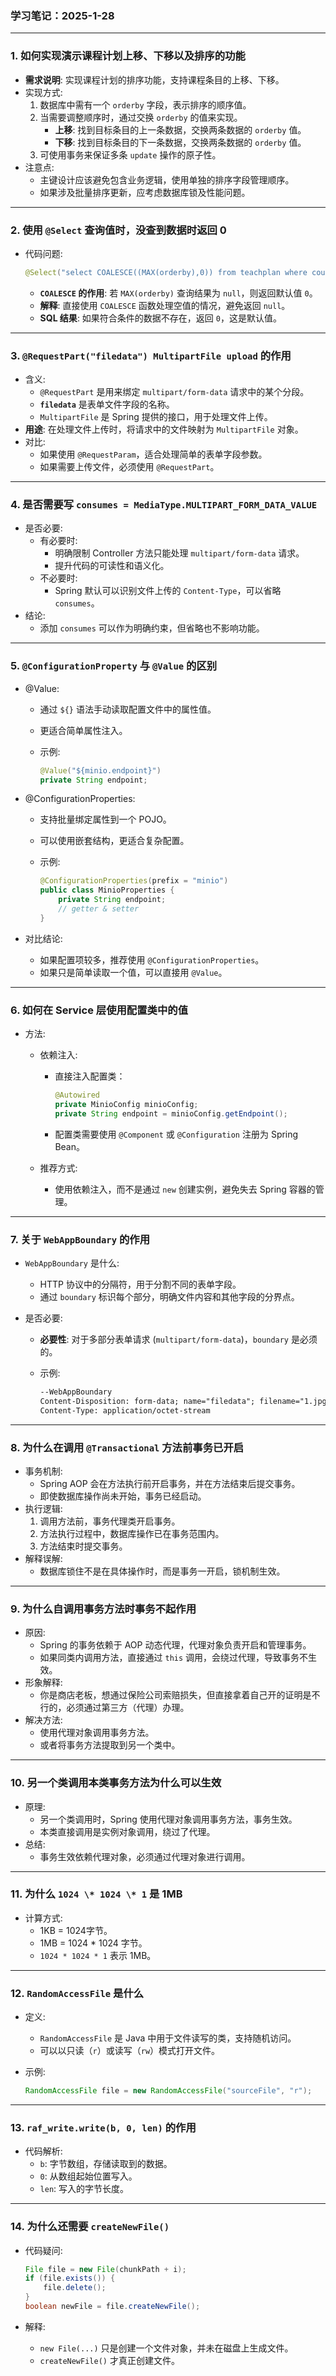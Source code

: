 ### **学习笔记：2025-1-28**

------

### **1. 如何实现演示课程计划上移、下移以及排序的功能**

- **需求说明**: 实现课程计划的排序功能，支持课程条目的上移、下移。
- 实现方式:
  1. 数据库中需有一个 `orderby` 字段，表示排序的顺序值。
  2. 当需要调整顺序时，通过交换 `orderby` 的值来实现。
     - **上移**: 找到目标条目的上一条数据，交换两条数据的 `orderby` 值。
     - **下移**: 找到目标条目的下一条数据，交换两条数据的 `orderby` 值。
  3. 可使用事务来保证多条 `update` 操作的原子性。
- 注意点:
  - 主键设计应该避免包含业务逻辑，使用单独的排序字段管理顺序。
  - 如果涉及批量排序更新，应考虑数据库锁及性能问题。

------

### **2. 使用 `@Select` 查询值时，没查到数据时返回 0**

- 代码问题:

  ```java
  @Select("select COALESCE((MAX(orderby),0)) from teachplan where course_id = #{courseId} and parentid = #{parentId}")
  ```

  - **`COALESCE` 的作用**: 若 `MAX(orderby)` 查询结果为 `null`，则返回默认值 `0`。
  - **解释**: 直接使用 `COALESCE` 函数处理空值的情况，避免返回 `null`。
  - **SQL 结果**: 如果符合条件的数据不存在，返回 `0`，这是默认值。

------

### **3. `@RequestPart("filedata") MultipartFile upload` 的作用**

- 含义:
  - `@RequestPart` 是用来绑定 `multipart/form-data` 请求中的某个分段。
  - **`filedata`** 是表单文件字段的名称。
  - `MultipartFile` 是 Spring 提供的接口，用于处理文件上传。
- **用途**: 在处理文件上传时，将请求中的文件映射为 `MultipartFile` 对象。
- 对比:
  - 如果使用 `@RequestParam`，适合处理简单的表单字段参数。
  - 如果需要上传文件，必须使用 `@RequestPart`。

------

### **4. 是否需要写 `consumes = MediaType.MULTIPART_FORM_DATA_VALUE`**

- 是否必要:
  - 有必要时:
    - 明确限制 Controller 方法只能处理 `multipart/form-data` 请求。
    - 提升代码的可读性和语义化。
  - 不必要时:
    - Spring 默认可以识别文件上传的 `Content-Type`，可以省略 `consumes`。
- 结论:
  - 添加 `consumes` 可以作为明确约束，但省略也不影响功能。

------

### **5. `@ConfigurationProperty` 与 `@Value` 的区别**

- @Value:

  - 通过 `${}` 语法手动读取配置文件中的属性值。

  - 更适合简单属性注入。

  - 示例:

    ```java
    @Value("${minio.endpoint}")
    private String endpoint;
    ```

- @ConfigurationProperties:

  - 支持批量绑定属性到一个 POJO。

  - 可以使用嵌套结构，更适合复杂配置。

  - 示例:

    ```java
    @ConfigurationProperties(prefix = "minio")
    public class MinioProperties {
        private String endpoint;
        // getter & setter
    }
    ```

- 对比结论:

  - 如果配置项较多，推荐使用 `@ConfigurationProperties`。
  - 如果只是简单读取一个值，可以直接用 `@Value`。

------

### **6. 如何在 Service 层使用配置类中的值**

- 方法:

  - 依赖注入:

    - 直接注入配置类：

      ```java
      @Autowired
      private MinioConfig minioConfig;
      private String endpoint = minioConfig.getEndpoint();
      ```

    - 配置类需要使用 `@Component` 或 `@Configuration` 注册为 Spring Bean。

  - 推荐方式:

    - 使用依赖注入，而不是通过 `new` 创建实例，避免失去 Spring 容器的管理。

------

### **7. 关于 `WebAppBoundary` 的作用**

- `WebAppBoundary` 是什么:

  - HTTP 协议中的分隔符，用于分割不同的表单字段。
  - 通过 `boundary` 标识每个部分，明确文件内容和其他字段的分界点。

- 是否必要:

  - **必要性**: 对于多部分表单请求 (`multipart/form-data`)，`boundary` 是必须的。

  - 示例:

    ```reStructuredText
    --WebAppBoundary
    Content-Disposition: form-data; name="filedata"; filename="1.jpg"
    Content-Type: application/octet-stream
    ```

------

### **8. 为什么在调用 `@Transactional` 方法前事务已开启**

- 事务机制:
  - Spring AOP 会在方法执行前开启事务，并在方法结束后提交事务。
  - 即使数据库操作尚未开始，事务已经启动。
- 执行逻辑:
  1. 调用方法前，事务代理类开启事务。
  2. 方法执行过程中，数据库操作已在事务范围内。
  3. 方法结束时提交事务。
- 解释误解:
  - 数据库锁住不是在具体操作时，而是事务一开启，锁机制生效。

------

### **9. 为什么自调用事务方法时事务不起作用**

- 原因:
  - Spring 的事务依赖于 AOP 动态代理，代理对象负责开启和管理事务。
  - 如果同类内调用方法，直接通过 `this` 调用，会绕过代理，导致事务不生效。
- 形象解释:
  - 你是商店老板，想通过保险公司索赔损失，但直接拿着自己开的证明是不行的，必须通过第三方（代理）办理。
- 解决方法:
  - 使用代理对象调用事务方法。
  - 或者将事务方法提取到另一个类中。

------

### **10. 另一个类调用本类事务方法为什么可以生效**

- 原理:
  - 另一个类调用时，Spring 使用代理对象调用事务方法，事务生效。
  - 本类直接调用是实例对象调用，绕过了代理。
- 总结:
  - 事务生效依赖代理对象，必须通过代理对象进行调用。

------

### **11. 为什么 `1024 \* 1024 \* 1` 是 1MB**

- 计算方式:
  - 1KB = 1024字节。
  - 1MB = 1024 * 1024 字节。
  - `1024 * 1024 * 1` 表示 1MB。

------

### **12. `RandomAccessFile` 是什么**

- 定义:

  - `RandomAccessFile` 是 Java 中用于文件读写的类，支持随机访问。
  - 可以以只读（`r`）或读写（`rw`）模式打开文件。

- 示例:

  ```java
  RandomAccessFile file = new RandomAccessFile("sourceFile", "r");
  ```

------

### **13. `raf_write.write(b, 0, len)` 的作用**

- 代码解析:
  - `b`: 字节数组，存储读取到的数据。
  - `0`: 从数组起始位置写入。
  - `len`: 写入的字节长度。

------

### **14. 为什么还需要 `createNewFile()`**

- 代码疑问:

  ```java
  File file = new File(chunkPath + i);
  if (file.exists()) {
      file.delete();
  }
  boolean newFile = file.createNewFile();
  ```

- 解释:

  - `new File(...)` 只是创建一个文件对象，并未在磁盘上生成文件。
  - `createNewFile()` 才真正创建文件。